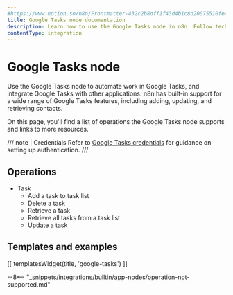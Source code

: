 ```yaml
---
#https://www.notion.so/n8n/Frontmatter-432c2b8dff1f43d4b1c8d20075510fe4
title: Google Tasks node documentation
description: Learn how to use the Google Tasks node in n8n. Follow technical documentation to integrate Google Tasks node into your workflows.
contentType: integration
---
```


# Google Tasks node

Use the Google Tasks node to automate work in Google Tasks, and integrate Google Tasks with other applications. n8n has built-in support for a wide range of Google Tasks features, including adding, updating, and retrieving contacts. 

On this page, you'll find a list of operations the Google Tasks node supports and links to more resources.

/// note | Credentials
Refer to [Google Tasks credentials](/integrations/builtin/credentials/google/) for guidance on setting up authentication. 
///

## Operations

* Task
    * Add a task to task list
    * Delete a task
    * Retrieve a task
    * Retrieve all tasks from a task list
    * Update a task

## Templates and examples

<!-- see https://www.notion.so/n8n/Pull-in-templates-for-the-integrations-pages-37c716837b804d30a33b47475f6e3780 -->
[[ templatesWidget(title, 'google-tasks') ]]

--8<-- "_snippets/integrations/builtin/app-nodes/operation-not-supported.md"

